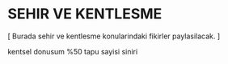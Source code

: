 # SEHIR VE KENTLESME

\[ Burada sehir ve kentlesme konularindaki fikirler paylasilacak. \]

kentsel donusum %50
tapu sayisi siniri
